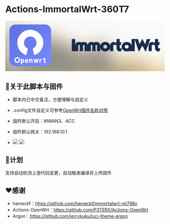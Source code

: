 # Actions-ImmortalWrt-360T7

![immortalwrt](logo.png)

## 🤖关于此脚本与固件
- 脚本内已中文备注，方便理解与自定义  
 
- .config文件自定义可参考[OpenWrt插件名称对照](https://www.right.com.cn/forum/thread-344825-1-1.html) 

- 固件默认开启：MWAN3、ACC 

- 固件默认网关：192.168.10.1

- [![](https://img.shields.io/badge/编译状态-通过-brightgreen.svg)](https://github.com/IraXu/ImmortalWrt-360T7/actions)   [![](https://img.shields.io/badge/最新固件-下载-green.svg)](https://github.com/IraXu/ImmortalWrt-360T7/releases)

## 📝计划
支持自动检测上游代码变更，自动触发编译并上传固件

## ❤️感谢
- hanwckf：https://github.com/hanwckf/immortalwrt-mt798x  
- Actions-OpenWrt：https://github.com/P3TERX/Actions-OpenWrt  
- Argon：https://github.com/jerrykuku/luci-theme-argon
